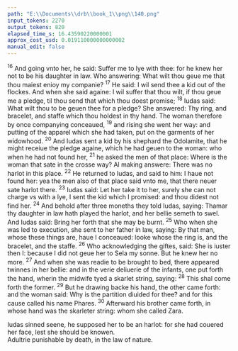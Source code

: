 ```yaml
---
path: "E:\\Documents\\drb\\book_1\\png\\140.png"
input_tokens: 2270
output_tokens: 820
elapsed_time_s: 16.43590220000001
approx_cost_usd: 0.019110000000000002
manual_edit: false
---
```

<sup>16</sup> And going vnto her, he said: Suffer me to lye with thee: for he knew her not to be his daughter in law. Who answering: What wilt thou geue me that thou maiest enioy my companie? <sup>17</sup> He said: I wil send thee a kid out of the flockes. And when she said againe: I wil suffer that thou wilt, if thou geue me a pledge, til thou send that which thou doest promise; <sup>18</sup> Iudas said: What wilt thou to be geuen thee for a pledge? She answered: Thy ring, and bracelet, and staffe which thou holdest in thy hand. The woman therefore by once companying conceaued, <sup>19</sup> and rising she went her way: and putting of the apparel which she had taken, put on the garments of her widowhood. <sup>20</sup> And Iudas sent a kid by his shephard the Odolamite, that he might receiue the pledge againe, which he had geuen to the woman: who when he had not found her, <sup>21</sup> he asked the men of that place: Where is the woman that sate in the crosse way? Al making answere: There was no harlot in this place. <sup>22</sup> He returned to Iudas, and said to him: I haue not found her: yea the men also of that place said vnto me, that there neuer sate harlot there. <sup>23</sup> Iudas said: Let her take it to her, surely she can not charge vs with a lye, I sent the kid which I promised: and thou didest not find her. <sup>24</sup> And behold after three moneths they told Iudas, saying: Thamar thy daughter in law hath played the harlot, and her bellie semeth to swel. And Iudas said: Bring her forth that she may be burnt. <sup>25</sup> Who when she was led to execution, she sent to her father in law, saying: By that man, whose these things are, haue I conceaued: looke whose the ring is, and the bracelet, and the staffe. <sup>26</sup> Who acknowledging the giftes, said: She is iuster then I: because I did not geue her to Sela my sonne. But he knew her no more. <sup>27</sup> And when she was readie to be brought to bed, there appeared twinnes in her bellie: and in the verie deliuerie of the infants, one put forth the hand, wherin the midwife tyed a skarlet string, saying: <sup>28</sup> This shal come forth the former. <sup>29</sup> But he drawing backe his hand, the other came forth: and the woman said: Why is the partition diuided for thee? and for this cause called his name Phares. <sup>30</sup> Afterward his brother came forth, in whose hand was the skarleter string: whom she called Zara.

<aside>Iudas sinned seene, he supposed her to be an harlot: for she had couered her face, lest she should be knowen.</aside>

[^1]: 22. c. 61.62. & 63 cont. Faust.

<aside>Adultrie punishable by death, in the law of nature.</aside>